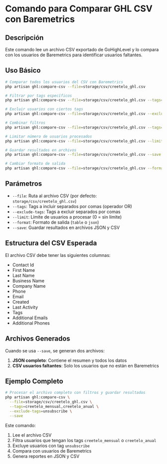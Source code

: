 # Comando para Comparar GHL CSV con Baremetrics

## Descripción
Este comando lee un archivo CSV exportado de GoHighLevel y lo compara con los usuarios de Baremetrics para identificar usuarios faltantes.

## Uso Básico

```bash
# Comparar todos los usuarios del CSV con Baremetrics
php artisan ghl:compare-csv --file=storage/csv/creetelo_ghl.csv

# Filtrar por tags específicos
php artisan ghl:compare-csv --file=storage/csv/creetelo_ghl.csv --tags=creetelo_mensual,creetelo_anual

# Excluir usuarios con ciertos tags
php artisan ghl:compare-csv --file=storage/csv/creetelo_ghl.csv --exclude-tags=unsubscribe

# Combinar filtros
php artisan ghl:compare-csv --file=storage/csv/creetelo_ghl.csv --tags=creetelo_mensual,creetelo_anual --exclude-tags=unsubscribe

# Limitar número de usuarios procesados
php artisan ghl:compare-csv --file=storage/csv/creetelo_ghl.csv --limit=100

# Guardar resultados en archivos
php artisan ghl:compare-csv --file=storage/csv/creetelo_ghl.csv --save

# Cambiar formato de salida
php artisan ghl:compare-csv --file=storage/csv/creetelo_ghl.csv --format=json
```

## Parámetros

- `--file`: Ruta al archivo CSV (por defecto: `storage/csv/creetelo_ghl.csv`)
- `--tags`: Tags a incluir separados por comas (operador OR)
- `--exclude-tags`: Tags a excluir separados por comas
- `--limit`: Límite de usuarios a procesar (0 = sin límite)
- `--format`: Formato de salida (`table` o `json`)
- `--save`: Guardar resultados en archivos JSON y CSV

## Estructura del CSV Esperada

El archivo CSV debe tener las siguientes columnas:
- Contact Id
- First Name
- Last Name
- Business Name
- Company Name
- Phone
- Email
- Created
- Last Activity
- Tags
- Additional Emails
- Additional Phones

## Archivos Generados

Cuando se usa `--save`, se generan dos archivos:
1. **JSON completo**: Contiene el resumen y todos los datos
2. **CSV usuarios faltantes**: Solo los usuarios que no están en Baremetrics

## Ejemplo Completo

```bash
# Procesar el archivo completo con filtros y guardar resultados
php artisan ghl:compare-csv \
  --file=storage/csv/creetelo_ghl.csv \
  --tags=creetelo_mensual,creetelo_anual \
  --exclude-tags=unsubscribe \
  --save
```

Este comando:
1. Lee el archivo CSV
2. Filtra usuarios que tengan los tags `creetelo_mensual` o `creetelo_anual`
3. Excluye usuarios con tag `unsubscribe`
4. Compara con usuarios de Baremetrics
5. Genera reportes en JSON y CSV
